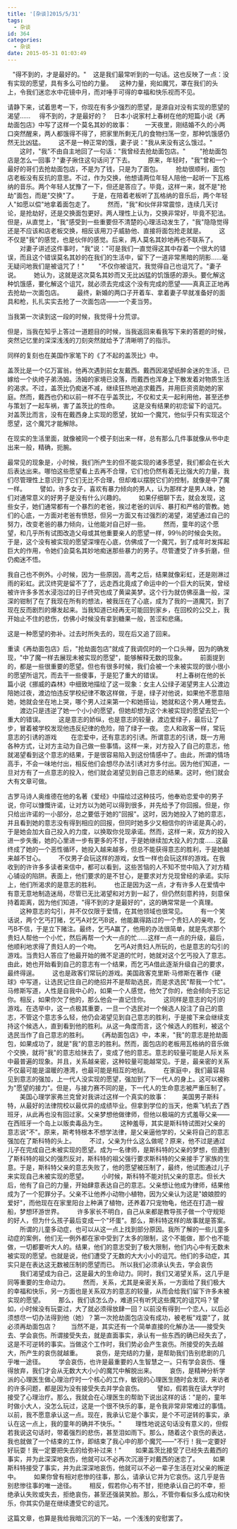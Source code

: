 ```yaml
---
title: '[杂谈]2015/5/31'
tags:
  - 杂谈
id: 364
categories:
  - 杂谈
date: 2015-05-31 01:03:49
---
```


   "得不到的，才是最好的。"
   这是我们最常听到的一句话。这也反映了一点：没有实现的愿望，具有多么可怕的力量。
   这种力量，宛如魔咒，罩在我们的头上，令我们迷恋水中花镜中月，而对唾手可得的幸福和快乐视而不见。


   请静下来，试着思考一下，你现在有多少强烈的愿望，是源自对没有实现的愿望的渴望…… 
   得不到的，才是最好的？
   日本小说家村上春树在他的短篇小说《再劫面包店》中写了这样一个莫名其妙的故事：
　　一天夜里，刚结婚不久的小两口突然醒来，两人都饿得不得了，把家里所剩无几的食物扫荡一空，那种饥饿感仍然无比凶猛。
　　这不是一种正常的饿，妻子说："我从来没有这么饿过。"
　　这时，"我"不由自主地回了一句话："我曾经去抢劫面包店。"
　　"抢劫面包店是怎么一回事？"妻子揪住这句话问了下去。
　　原来，年轻时，"我"曾和一个最好的哥们去抢劫面包店，不是为了钱，只是为了面包。
　　抢劫很顺利，面包店老板没有反抗的意思。不过，作为交换，他想请两位年轻人陪他一起听一下瓦格纳的音乐。两个年轻人犹豫了一下，但还是答应了。毕竟，这样一来，就不是"抢劫"面包，而是"交换"了。
　　于是，在陪着老板听了瓦格纳的音乐后，两个年轻人"如愿以偿"地拿着面包走了。
　　然而，"我"和伙伴非常震惊，连续几天讨论，是抢劫好，还是交换面包更好。两人理性上认为，交换非常好，毕竟不犯法。但是，从直觉上，"我"感受到一些重要但不清楚的心理活动发生了，"我"隐隐觉得还是不应该和店老板交换，相反该用刀子威胁他、直接将面包抢走就是。
　　这不仅是"我"的感觉，也是伙伴的感觉。后来，两人莫名其妙地再也不联系了。
　　对妻子讲述这件事时，"我"说："可是我们一直觉得这其中存着一个很大的错误，而且这个错误莫名其妙的在我们的生活中，留下了一道非常黑暗的阴影……毫无疑问地我们是被诅咒了！"
　　"不仅你被诅咒，我觉得自己也诅咒了。"妻子说。
　　她认为，这就是这次莫名其妙而又无比凶猛的饥饿感的源头。要化解这种饥饿感，要化解这个诅咒，就必须去完成这个没有完成的愿望——真真正正地再去抢劫一次面包店。
　　最终，新婚的两口子开着车、拿着妻子早就准备好的面具和枪，扎扎实实去抢了一次面包店——一个麦当劳。


   当我第一次读到这一段的时候，我觉得十分荒谬。


   但是，当我在知乎上答过一道题目的时候，当我返回来看我写下来的答题的时候，突然记忆里的深深浅浅的刀刻突然就给予了清晰明了的指示。


   同样的复刻也在美国作家笔下的《了不起的盖茨比》中。


  盖茨比是一个亿万富翁，他再次遇到前女友戴西。戴西因渴望纸醉金迷的生活，已嫁给一个纨绔子弟汤姆。汤姆的家境已没落，而戴西也浑身上下散发着对物质生活的渴求。不过，盖茨比仍痴迷不减，继续狂热地追求戴西，并用巨资资助她的家庭。然而，戴西也仍和以前一样不在乎盖茨比，不仅和丈夫一起利用他，甚至还参与策划了一起车祸，害了盖茨比的性命。
　　这是没有结果的初恋留下的诅咒。对盖茨比而言，没有在戴西身上实现的愿望，犹如一个魔咒，他似乎只有实现这个愿望，这个魔咒才能解除。


  在现实的生活里面，就像被同一个模子刻出来一样，总有那么几件事就像从书中走出来一般，精确，扼腕。


  最常见的现象是，小时候，我们所产生的但不能实现的诸多愿望，我们都会在长大后表达出来。哪怕这些愿望看上去再不合理，它们也仍然有着无比强大的力量，我们尽管理性上意识到了它们无比不合理，但却难以摆脱它们的控制，就像是中了魔一样。
　　譬如，许多女子，喜欢有暴力倾向的男人，认为那样才是男人味，她们对通常意义的好男子是没有什么兴趣的。
　　如果仔细聊下去，就会发现，这些女子，她们通常都有一个暴烈的老爸，挨过老爸的训斥、暴打和严格的管教。她们的心底，一方面对老爸有愤怒，但另一方面又有过强烈的渴望，渴望通过自己的努力，改变老爸的暴力倾向，让他能对自己好一些。
　　然而，童年的这个愿望，和几乎所有试图改造父母或其他重要亲人的愿望一样，99％的时候会失败。于是，这个没有被实现的愿望深埋在心底，仿佛成了一个魔咒，到了成年时发挥起巨大的作用，令她们会莫名其妙地痴迷那些暴力的男子。尽管遭受了许多折磨，但仍痴迷不悟。


我自己也不例外。小时候，因为一些原因，高考之后，结果就像彩虹，还是刚淋过雨的彩虹。武汉终究是留不了了，远走西北竟成了命运中的一个巨大的玩笑，曾经被许许多多苦水浸泡过的日子终究也成了黄粱美梦。这个行为就仿佛巫蛊一般，深深的钳制了在了我现在所有的想法，被我压在了心底，成为了我的一道魔咒，到了现在反而剧烈的爆发起来。当我知道已经再无可能回到家乡，在回校的公交上，我开始止不住的悲伤，仿佛小时候没有拿到糖果一般，苦涩和悲痛。


这是一种愿望的弥补。过去时所失去的，现在后又追了回来。


重读《再劫面包店》后，"抢劫面包店"就成了我调侃时的一个口头禅，因为的确发现，"中了魔一样去展现未被实现的愿望"，能够解释无数的现象。
　　前面提到的，都是一些很重要的愿望。但也有很多时候，我们会被一个未被实现的很小很小的愿望所诅咒，而去干一些傻事，于是犯了重大的错误。
　　村上春树在他的长篇小说《挪威的森林》中细致地描绘了这一现象：女主人公绿子渴望男主人公渡边陪她过夜，渡边怕违反学校纪律不敢这样做，于是，绿子对他说，如果他不愿意陪她，她就会坐在地上哭，哪个男人过来第一个和她搭讪，她就和这个男人睡觉去。
　　渡边只是违逆了她一个小小的愿望，但她却想为这个未被实现的愿望去犯一个重大的错误。
　　这是意志的娇纵，也是意志的较量，渡边爱绿子，最后让了步，冒着被学校发现他违反纪律的危险，陪了绿子一夜。
恋人和政客一样，常玩意志的引诱的游戏
　　在恋爱中，还有意志的引诱。所谓意志的引诱，既一方用各种方式，让对方主动为自己做一些事情。这样一来，对方投入了自己的意志，他就渴望看到这个意志的结果，于是很容易陷入到这份情感中了。由此，所谓的情场高手，不会一味地付出，相反他们会想尽办法引诱对方多付出。因为他们知道，一旦对方有了一点意志的投入，他们就会渴望见到自己意志的结果。这时，他们就会大有文章可做。


古罗马诗人奥维德在他的名著《爱经》中描绘过这种技巧，他奉劝恋爱中的男子说，你可以慷慨许诺，让对方以为她可以得到很多，并先给予了你回报。但是，你只给出许诺的一小部分，总之要低于她的"回报"。这时，因为她投入了她的意志，并且看到她的意志没有得到相应的回报，但同时她多少又相信你的许诺是真心的，于是她会加大自己投入的力度，以换取你兑现承诺。然而，这样一来，双方的投入进一步失衡，她的心里进一步有更多的不甘，于是她继续加大投入的力度……这最终成了她的一个恶性循环，她投入越来越多，但总不能获得意志的胜利，于是她越来越不甘心。
　　不仅男子会玩这样的游戏，女性一样也会玩这样的游戏。在我收到的许许多多读者来信中，都可以看到，这些苦恼的人不知不觉中陷入了对方精心铺设的陷阱。表面上，他们要求的是不甘心，是要求对方兑现曾经的承诺。实际上，他们所渴求的是意志的胜利。
　　也正是因为这一点，才有许多人在爱情中有意无意地制造迷局，尽管已无比渴望和对方到一起了，但仍然刻意矜持，刻意保持着距离，因为他们知道，"得不到的才是最好的"，这的确常常是一个真理。
　　这种意志的勾引，并不仅仅限于爱情，在其他领域也很常见。
　　有一个笑话说，两个乞丐打赌，乞丐A对乞丐B说，他能赢得路过的一个贵妇人的亲吻，乞丐B不信，于是立下赌注。最终，乞丐A赢了，他用的办法很简单，就是先求那个贵妇人帮他一个小忙，然后再帮一个大一点的忙……这样一点一点的升级，最后，他顺利地求得了贵妇人的一个吻。
　　乞丐A对贵妇人所玩的，也是意志的勾引的游戏。当贵妇人答应了他最开始的微不足道的忙时，她就对这个乞丐投入了意志。由此，她也开始看到自己的意志有一个结果，而乞丐A借此逐渐升级自己的要求，最终得逞。
　　这也是政客们常玩的游戏。美国政客克里斯·马修斯在著作《硬球》中写道，让选民记住自己的绝招并不是帮助选民，而是求选民"帮我一个忙"。马修斯写道，人性是自我中心的，如果一个人感觉，他欠了你的，他会倾向于忘记你。相反，如果你欠了他的，那么他会一直记住你。
　　这同样是意志的勾引的游戏。在选举中，这一点极其重要，一旦一个选民对一个候选人投注了自己的意志，不管这个意志多么轻，他仍会渴望见到自己意志的胜利，于是接下来会继续支持这个候选人，直到看到他的胜利。从这一角度而言，这个候选人的胜利，被这个选民当作了自己意志的胜利。
　　《再劫面包店》中，本来，"我"的意志是抢劫面包，如果成功了，就是"我"的意志的胜利。然而，面包店的老板用瓦格纳的音乐做个交换，就将"我"的意志给抹去了，变成了他的意志。意志的较量可能是人际关系中最普遍的现象。并且，关系越亲密，这种较量可能越常见。于是，最亲密的关系不仅最可能是温暖的港湾，也最可能是相互的地狱。
　　在家庭中，我们最容易见到意志的强加，上一代人没实现的愿望，强加到了下一代人的身上。这可以被称为"愿望的接力"。但是，与接力赛不同的是，下一代人的生命意志被严重压制了。
　　美国心理学家弗兰克曾对我讲过这样一个真实的故事：
　　美国男子斯科特，从最好的法律院校以最优异的成绩毕业。但拿到学位的当天，他乘飞机去了西班牙，从此再也没有回过家。父亲梦想他做律师，但他以极端的方式羞辱父亲——在西班牙一个岛上以贩卖毒品为生。
　　这种羞辱，其实是斯科特试图对父亲的意志说"不"。原来，斯考特根本不想学法律，是父亲逼他学的，父亲将自己的意志强加在了斯科特的头上。
　　不过，父亲为什么这么做呢？原来，他不过是通过儿子在完成自己未被实现的愿望。成为一名律师，是斯科特的父亲的梦想，但遭到了斯科特的祖父的强烈反对，斯科特的祖父强行要求斯科特的父亲接手了家族的生意。于是，斯科特父亲的意志失败了，他的愿望被压制了，最终，他试图通过儿子来实现自己未被实现的愿望。
　　小时候，斯科特不能对抗父亲的意志。但长大后，他有了自己的力量，开始肆意表达自己的意志。父亲想让他成为律师，结果他成为了一个犯罪分子。父亲不让他养小动物小植物，因为父亲认为这是"娘娘腔的爱好"，而他现在在家里阳台上种满了植物，还养着7只宠物龟，他还在打造一艘船，梦想环游世界。
　　许多家长不明白，自己从来都是教导孩子做一个守规矩的好人，但为什么孩子最后变成一个"坏蛋"。那么，斯科特这样的故事就是答案。
　　所谓的儿童多动症，也可以从这一点上找到部分原因。我所了解的一些儿童多动症的案例，他们无一例外都在家中受到了太多的限制，这个不能做，那个也不能做，一切都要听大人的。结果，他们的意志受到了极大限制，他们内心中有无数未被实现的愿望。也就是说，他们遭受了无数的大大小小的诅咒。他们的多动症，其实只是在表达这无数被压制的愿望而已。
      所以我们必须承认失去，学会哀伤
　　我们渴望成为自己，这是最大的生命动力。同时，我们又渴望关系，这几乎是同等重要的生命动力。
　　然而，关系，尤其是亲密关系，一方面给了我们极大的幸福和快乐，另一方面也是关系双方的意志的较量，从而会给我们留下许多未被实现的愿望。
　　那么，我们该怎么办，难道只有听凭这些魔咒的诅咒吗？譬如，小时候没有玩耍过，大了就必须得放肆一回？以前没有得到一个恋人，以后必须想尽一切办法得到他（她）？第一次抢劫面包店没有成功，被老板"戏耍"了，就必须再劫面包店？
　　当然不是，其实还有一个简单直接的化解办法——接受失去、学会哀伤。所谓接受失去，就是直面事实，承认有一些东西的确已经失去了，这是不可逆转的事实。当做这个工作时，我们势必会产生哀伤。所接受的失去越大，所产生的哀伤就越重。
　　哀伤，是完结的力量，是帮助我们告别悲剧的几乎唯一途径。
　　学会哀伤，也许是最重要的人生智慧之一。只有学会哀伤、懂得放弃，我们才会从无数大大小小的魔咒中解脱出来。
　　哀伤，是精神分析学派的心理医生做心理治疗时一个核心的工作，敏锐的心理医生随时会发现，来访者的许多问题，都是因为没有接受失去并学会哀伤。
　　譬如，假若我在读大学时接受了心理治疗。那么，我就会在心理医生的帮助下说出这样的话："是的，童年时做小大人，没怎么玩过，这是一个很不快乐的事，是令我非常非常难过的事情。以前，我不愿意承认这一点。现在，我承认它是个事实，是个不可逆转的事实，承认在这一点上，我的童年的确并不快乐。"
　　理性地说这句话没有意义的，但假若我说这句话时，带着强烈的悲伤，甚至泪如雨下。那么，随着这个哀伤的表达，我也就做了一个结束的工作，即结束了我心中的那个魔咒——"不行！我一定要好好玩耍！我一定要把失去的给弥补过来！"
　　如果盖茨比接受了已经失去戴西的事实，并为此深深地哀伤，他就可以不必再次沉溺于对戴西的迷恋了。
　　如果斯科特接受了事实，并为此深深地哀伤，他就可以不必一辈子生活在对父亲的叛逆中。
　　如果你曾有相对悲惨的往事，那么，请承认它并为它哀伤。这几乎是告别悲惨往事的唯一途径。
　　相反，假若你心有不甘，拒绝承认自己的不幸，拒绝承认失败或失去，拒绝哀伤，甚至还强装笑脸。那么，不管你看似多么成功和快乐，你其实仍是在继续遭受它的诅咒。


这篇文章，也算是我给我暗沉沉的下一站，一个浅浅的安慰罢了。



		 